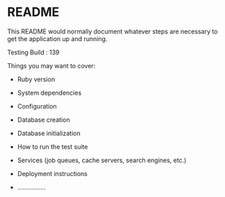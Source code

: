 # README

This README would normally document whatever steps are necessary to get the
application up and running.

Testing Build : 139

Things you may want to cover:

* Ruby version

* System dependencies

* Configuration

* Database creation

* Database initialization

* How to run the test suite

* Services (job queues, cache servers, search engines, etc.)

* Deployment instructions

* ................
